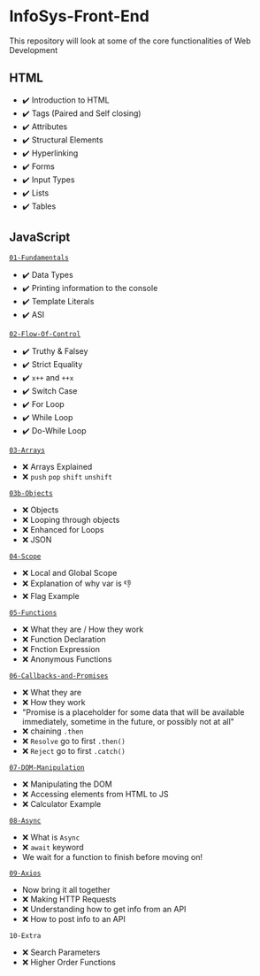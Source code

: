 # InfoSys-Front-End

This repository will look at some of the core functionalities of Web Development 

## HTML

* ✔️ Introduction to HTML
* ✔️ Tags (Paired and Self closing)
* ✔️ Attributes
* ✔️ Structural Elements
* ✔️ Hyperlinking
* ✔️ Forms
* ✔️ Input Types
* ✔️ Lists
* ✔️ Tables


## JavaScript

[`01-Fundamentals`](https://github.com/savannahvaith/InfoSys-JavaScript/blob/main/JS/01-Fundamentals.js)

* :heavy_check_mark: Data Types
* :heavy_check_mark: Printing information to the console
* :heavy_check_mark: Template Literals
* :heavy_check_mark: ASI

[`02-Flow-Of-Control`](https://github.com/savannahvaith/InfoSys-JavaScript/blob/main/JS/02-Flow-of-Control.js)

* :heavy_check_mark: Truthy & Falsey
* :heavy_check_mark: Strict Equality
* :heavy_check_mark: `x++` and `++x`
* :heavy_check_mark: Switch Case
* :heavy_check_mark: For Loop
* :heavy_check_mark: While Loop
* :heavy_check_mark: Do-While Loop

[`03-Arrays`](https://github.com/savannahvaith/InfoSys-JavaScript/blob/main/JS/03-Arrays.js)

* :x: Arrays Explained
* :x: `push` `pop` `shift` `unshift`

[`03b-Objects`](https://github.com/savannahvaith/InfoSys-JavaScript/blob/main/JS/03b-Objects.js)

* :x: Objects
* :x: Looping through objects
* :x: Enhanced for Loops
* :x: JSON
  
[`04-Scope`](https://github.com/savannahvaith/InfoSys-JavaScript/blob/main/JS/04-Scope.js)

* :x: Local and Global Scope
* :x: Explanation of why var is :-1:
* :x: Flag Example

[`05-Functions`](https://github.com/savannahvaith/InfoSys-JavaScript/blob/main/JS/05-Functions.js)

* :x: What they are / How they work
* :x: Function Declaration
* :x: Fnction Expression
* :x: Anonymous Functions

[`06-Callbacks-and-Promises`](https://github.com/savannahvaith/InfoSys-JavaScript/blob/main/JS/06-Callbacks-and-Promises.js)

* :x: What they are
* :x: How they work
* "Promise is a placeholder for some data that will be available immediately, sometime in the future, or possibly not at all"
* :x: chaining `.then`
* :x: `Resolve` go to first `.then()`
* :x: `Reject` go to first `.catch()`

[`07-DOM-Manipulation`](https://github.com/savannahvaith/InfoSys-JavaScript/blob/main/JS/07-DOM/07-Dom.js)

* :x: Manipulating the DOM
* :x: Accessing elements from HTML to JS
* :x: Calculator Example

[`08-Async`](https://github.com/savannahvaith/InfoSys-JavaScript/blob/main/JS/08-Async.js)

* :x: What is `Async`
* :x: `await` keyword
* We wait for a function to finish before moving on!

[`09-Axios`](https://github.com/savannahvaith/InfoSys-JavaScript/blob/main/JS/09-ReqRes.js)

* Now bring it all together
* :x: Making HTTP Requests
* :x: Understanding how to get info from an API
* :x: How to post info to an API

`10-Extra`

* :x: Search Parameters
* :x: Higher Order Functions
